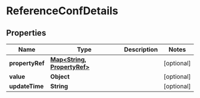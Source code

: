 

# ReferenceConfDetails


## Properties

| Name | Type | Description | Notes |
|------------ | ------------- | ------------- | -------------|
|**propertyRef** | [**Map&lt;String, PropertyRef&gt;**](PropertyRef.md) |  |  [optional] |
|**value** | **Object** |  |  [optional] |
|**updateTime** | **String** |  |  [optional] |



